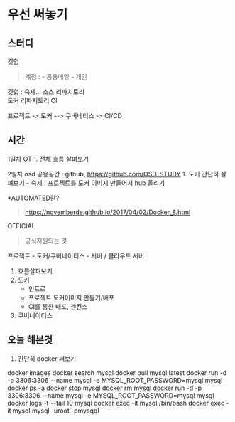 # 우선 써놓기

## 스터디
깃헙
 > 계정 : 
 	- 공용메일
 	- 개인

깃헙 : 숙제... 
	소스 리파지토리 	
	도커 리파지토리
CI

프로젝트 -> 도커    -->   쿠버네티스
       -> CI/CD


## 시간

1일차 OT
	1. 전체 흐름 살펴보기

2일차 
osd 공용공간 : github, https://github.com/OSD-STUDY
	1. 도커 간단히 살펴보기
	- 숙제 : 프로젝트를 도커 이미지 만들어서 hub 올리기


*AUTOMATED란?
> https://novemberde.github.io/2017/04/02/Docker_8.html

OFFICIAL
> 공식지원되는 것



프로젝트 - 도커/쿠버네이티스 - 서버 / 클라우드 서버


1. 흐름살펴보기
2. 도커
	- 인트로
	- 프로젝트 도커이미지 만들기/배포
	- CI를 통한 배포, 젠킨스
3. 쿠버네이티스




## 오늘 해본것

1. 간단히 docker 써보기

docker images
docker search mysql
docker pull mysql:latest
docker run -d -p 3306:3306 --name mysql -e MYSQL_ROOT_PASSWORD=mysql mysql
docker ps -a
docker stop mysql
docker rm mysql
docker run -d -p 3306:3306 --name mysql -e MYSQL_ROOT_PASSWORD=mysql mysql
docker logs -f --tail 10 mysql
docker exec -it mysql /bin/bash
docker exec -it mysql mysql -uroot -pmysqql

